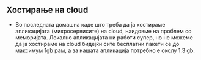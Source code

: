 ## Хостирање на cloud

- Во последната домашна каде што треба да ја хостираме апликацијата (микросервисите) на cloud, наидовме на проблем со меморијата. Локално апликацијата ни работи супер, но не можеме да ја хостираме на cloud бидејќи сите бесплатни пакети се до максимум 1gb рам, а за нашата апликација потребно е околу 1.3 gb.  

